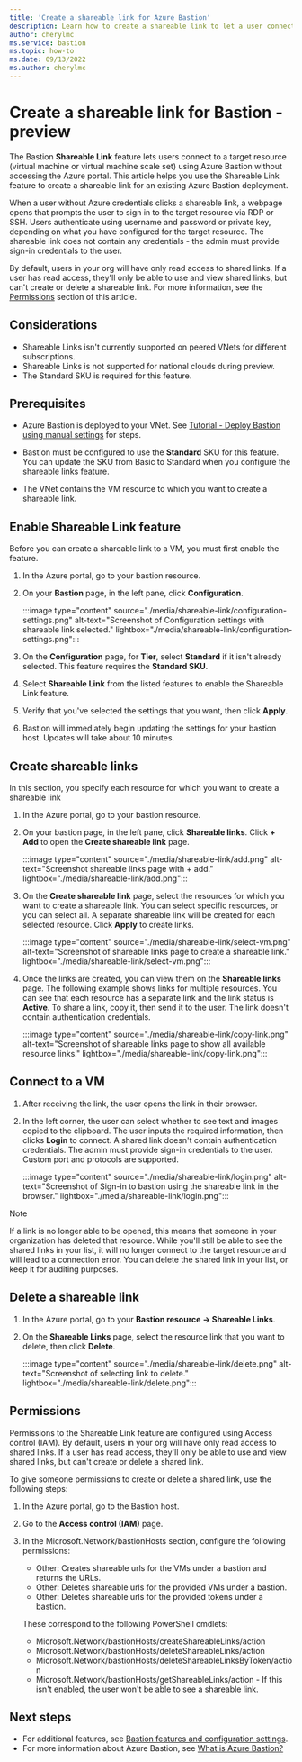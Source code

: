```yaml
---
title: 'Create a shareable link for Azure Bastion'
description: Learn how to create a shareable link to let a user connect to a target resource via Bastion without using the Azure portal.
author: cherylmc
ms.service: bastion
ms.topic: how-to
ms.date: 09/13/2022
ms.author: cherylmc
---
```


# Create a shareable link for Bastion - preview

The Bastion **Shareable Link** feature lets users connect to a target resource (virtual machine or virtual machine scale set) using Azure Bastion without accessing the Azure portal. This article helps you use the Shareable Link feature to create a shareable link for an existing Azure Bastion deployment.

When a user without Azure credentials clicks a shareable link, a webpage opens that prompts the user to sign in to the target resource via RDP or SSH. Users authenticate using username and password or private key, depending on what you have configured for the target resource. The shareable link does not contain any credentials - the admin must provide sign-in credentials to the user.

By default, users in your org will have only read access to shared links. If a user has read access, they'll only be able to use and view shared links, but can't create or delete a shareable link. For more information, see the [Permissions](#permissions) section of this article.

## Considerations

* Shareable Links isn't currently supported on peered VNets for different subscriptions.
* Shareable Links is not supported for national clouds during preview.
* The Standard SKU is required for this feature.

## Prerequisites

* Azure Bastion is deployed to your VNet. See [Tutorial - Deploy Bastion using manual settings](tutorial-create-host-portal.md) for steps.

* Bastion must be configured to use the **Standard** SKU for this feature. You can update the SKU from Basic to Standard when you configure the shareable links feature.

* The VNet contains the VM resource to which you want to create a shareable link.

## Enable Shareable Link feature

Before you can create a shareable link to a VM, you must first enable the feature.

1. In the Azure portal, go to your bastion resource.

1. On your **Bastion** page, in the left pane, click **Configuration**.

   :::image type="content" source="./media/shareable-link/configuration-settings.png" alt-text="Screenshot of Configuration settings with shareable link selected." lightbox="./media/shareable-link/configuration-settings.png":::

1. On the **Configuration** page, for **Tier**, select **Standard** if it isn't already selected. This feature requires the **Standard SKU**.

1. Select **Shareable Link** from the listed features to enable the Shareable Link feature.

1. Verify that you've selected the settings that you want, then click **Apply**.

1. Bastion will immediately begin updating the settings for your bastion host. Updates will take about 10 minutes.

## Create shareable links

In this section, you specify each resource for which you want to create a shareable link

1. In the Azure portal, go to your bastion resource.

1. On your bastion page, in the left pane, click **Shareable links**. Click **+ Add** to open the **Create shareable link** page.

   :::image type="content" source="./media/shareable-link/add.png" alt-text="Screenshot shareable links page with + add." lightbox="./media/shareable-link/add.png":::

1. On the **Create shareable link** page, select the resources for which you want to create a shareable link. You can select specific resources, or you can select all. A separate shareable link will be created for each selected resource. Click **Apply** to create links.

   :::image type="content" source="./media/shareable-link/select-vm.png" alt-text="Screenshot of shareable links page to create a shareable link." lightbox="./media/shareable-link/select-vm.png":::

1. Once the links are created, you can view them on the **Shareable links** page. The following example shows links for multiple resources. You can see that each resource has a separate link and the link status is **Active**. To share a link, copy it, then send it to the user. The link doesn't contain authentication credentials.

   :::image type="content" source="./media/shareable-link/copy-link.png" alt-text="Screenshot of shareable links page to show all available resource links." lightbox="./media/shareable-link/copy-link.png":::

## Connect to a VM

1. After receiving the link, the user opens the link in their browser.

1. In the left corner, the user can select whether to see text and images copied to the clipboard. The user inputs the required information, then clicks **Login** to connect. A shared link doesn't contain authentication credentials. The admin must provide sign-in credentials to the user. Custom port and protocols are supported.

   :::image type="content" source="./media/shareable-link/login.png" alt-text="Screenshot of Sign-in to bastion using the shareable link in the browser." lightbox="./media/shareable-link/login.png":::

> [!NOTE]
> If a link is no longer able to be opened, this means that someone in your organization has deleted that resource. While you'll still be able to see the shared links in your list, it will no longer connect to the target resource and will lead to a connection error. You can delete the shared link in your list, or keep it for auditing purposes.
>

## Delete a shareable link

1. In the Azure portal, go to your **Bastion resource -> Shareable Links**.

1. On the **Shareable Links** page, select the resource link that you want to delete, then click **Delete**.

   :::image type="content" source="./media/shareable-link/delete.png" alt-text="Screenshot of selecting link to delete." lightbox="./media/shareable-link/delete.png":::

## Permissions

Permissions to the Shareable Link feature are configured using Access control (IAM). By default, users in your org will have only read access to shared links. If a user has read access, they'll only be able to use and view shared links, but can't create or delete a shared link.

To give someone permissions to create or delete a shared link, use the following steps:

1. In the Azure portal, go to the Bastion host.
1. Go to the **Access control (IAM)** page.
1. In the Microsoft.Network/bastionHosts section, configure the following permissions:

   * Other: Creates shareable urls for the VMs under a bastion and returns the URLs.
   * Other: Deletes shareable urls for the provided VMs under a bastion.
   * Other: Deletes shareable urls for the provided tokens under a bastion.

   These correspond to the following PowerShell cmdlets:

   * Microsoft.Network/bastionHosts/createShareableLinks/action
   * Microsoft.Network/bastionHosts/deleteShareableLinks/action
   * Microsoft.Network/bastionHosts/deleteShareableLinksByToken/action
   * Microsoft.Network/bastionHosts/getShareableLinks/action -  If this isn't enabled, the user won't be able to see a shareable link.

## Next steps

* For additional features, see [Bastion features and configuration settings](configuration-settings.md).
* For more information about Azure Bastion, see [What is Azure Bastion?](bastion-overview.md)
